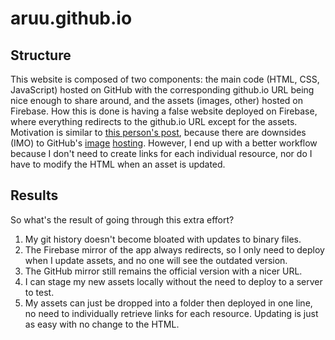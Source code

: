 # aruu.github.io

## Structure
This website is composed of two components: the main code (HTML, CSS, JavaScript) hosted on GitHub with the corresponding github.io URL being nice enough to share around, and the assets (images, other) hosted on Firebase. How this is done is having a false website deployed on Firebase, where everything redirects to the github.io URL except for the assets. Motivation is similar to [this person's post](http://blog.davidebbo.com/2014/11/using-issues-for-github-pages-screenshots.html), because there are downsides (IMO) to GitHub's [image](https://help.github.com/articles/about-anonymized-image-urls/) [hosting](https://stackoverflow.com/questions/18360714/official-image-host-for-github-projects). However, I end up with a better workflow because I don't need to create links for each individual resource, nor do I have to modify the HTML when an asset is updated.

## Results
So what's the result of going through this extra effort?
1. My git history doesn't become bloated with updates to binary files.
2. The Firebase mirror of the app always redirects, so I only need to deploy when I update assets, and no one will see the outdated version.
3. The GitHub mirror still remains the official version with a nicer URL.
4. I can stage my new assets locally without the need to deploy to a server to test.
5. My assets can just be dropped into a folder then deployed in one line, no need to individually retrieve links for each resource. Updating is just as easy with no change to the HTML.
